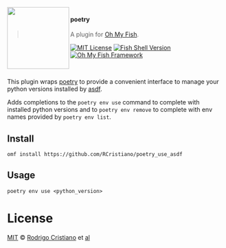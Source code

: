 <img src="https://cdn.rawgit.com/oh-my-fish/oh-my-fish/e4f1c2e0219a17e2c748b824004c8d0b38055c16/docs/logo.svg" align="left" width="144px" height="144px"/>

#### poetry
> A plugin for [Oh My Fish][omf-link].

[![MIT License](https://img.shields.io/badge/license-MIT-007EC7.svg?style=flat-square)](/LICENSE)
[![Fish Shell Version](https://img.shields.io/badge/fish-v3.0.0-007EC7.svg?style=flat-square)](https://fishshell.com)
[![Oh My Fish Framework](https://img.shields.io/badge/Oh%20My%20Fish-Framework-007EC7.svg?style=flat-square)](https://www.github.com/oh-my-fish/oh-my-fish)

<br/>

This plugin wraps [poetry][poetry-link] to provide a convenient interface to manage your python versions installed by [asdf][asdf-link].

Adds completions to the `poetry env use` command to complete with installed python versions and to `poetry env remove` to complete with env names provided by `poetry env list`.

## Install

```fish
omf install https://github.com/RCristiano/poetry_use_asdf
```

## Usage

```fish
poetry env use <python_version>
```

# License

[MIT][mit] © [Rodrigo Cristiano][author] et [al][contributors]


[mit]:            https://opensource.org/licenses/MIT
[author]:         https://github.com/RCristiano
[contributors]:   https://github.com/RCristiano/plugin-poetry/graphs/contributors
[omf-link]:       https://www.github.com/oh-my-fish/oh-my-fish
[poetry-link]:    https://www.python-poetry.org/
[asdf-link]:      https://asdf-vm.com/

[license-badge]:  https://img.shields.io/badge/license-MIT-007EC7.svg?style=flat-square

